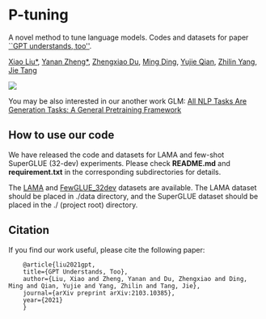# P-tuning
A novel method to tune language models. Codes and datasets for paper [``GPT understands, too''](https://arxiv.org/abs/2103.10385).

[Xiao Liu*](https://scholar.google.com.hk/citations?user=VKI8EhUAAAAJ&hl=zh-CN), [Yanan Zheng*](zheng-yanan.github.io), [Zhengxiao Du](https://scholar.google.com/citations?user=A8x07E0AAAAJ&hl=en), [Ming Ding](https://scholar.google.com/citations?user=Va50YzkAAAAJ&hl=en), [Yujie Qian](https://scholar.google.com/citations?user=93a-9kkAAAAJ&hl=en), [Zhilin Yang](https://scholar.google.com.hk/citations?user=7qXxyJkAAAAJ&hl=en), [Jie Tang](http://keg.cs.tsinghua.edu.cn/jietang/)

![](img/PT.png)

You may be also interested in our another work GLM: [All NLP Tasks Are Generation Tasks: A General Pretraining Framework](https://github.com/THUDM/GLM)

## How to use our code
We have released the code and datasets for LAMA and few-shot SuperGLUE (32-dev) experiments. Please check **README.md** and **requirement.txt** in the corresponding subdirectories for details.

The [LAMA](https://cloud.tsinghua.edu.cn/f/21b9dcf05cc44adfad25/?dl=1) and [FewGLUE_32dev](https://github.com/THUDM/P-tuning/tree/main/FewGLUE_32dev) datasets are available. The LAMA dataset should be placed in ./data directory, and the SuperGLUE dataset should be placed in the ./ (project root) directory.

## Citation

If you find our work useful, please cite the following paper:
```
    @article{liu2021gpt,
    title={GPT Understands, Too},
    author={Liu, Xiao and Zheng, Yanan and Du, Zhengxiao and Ding, Ming and Qian, Yujie and Yang, Zhilin and Tang, Jie},
    journal={arXiv preprint arXiv:2103.10385},
    year={2021}
    }
```
